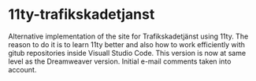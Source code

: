 # 11ty-trafikskadetjanst
Alternative implementation of the site for Trafikskadetjänst using 11ty. The reason to do it is to learn 11ty better and also how to work efficiently with gitub repositories inside Visuall Studio Code. This version is now at same level as the Dreamweaver version. Initial e-mail comments taken into account.
